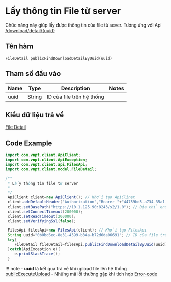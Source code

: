 # Lấy thông tin File từ server

Chức năng này giúp lấy được thông tin của file từ sever. Tương ứng với Api [/download/detail/{uuid}]()

## Tên hàm

```
FileDetail publicFindDownloadDetailByUuid(uuid)
```

## Tham số đầu vào

|Name|Type|Description|Notes|
 |----|----|-----------|-----|
|uuid|String|ID cùa file trên hệ thống||

## Kiểu dữ liệu trả về

[File Detail]({{base_path}}/instructions-for-integration/documention-SDK/java/list-model/FileDetail)

## Code Example

```java
import com.vnpt.client.ApiClient;
import com.vnpt.client.ApiException;
import com.vnpt.client.api.FilesApi;
import com.vnpt.client.model.FileDetail;

/**
 * Lấy thông tin file từ server
 *
 */
 ApiClient client=new ApiClient(); // Khởi tạo ApiClinet
 client.addDefaultHeader("Authorization","Bearer "+"44759bd5-a734-35a1-ae34-64260cc24d5b"); // 44759bd5-a734-35a1-ae34-64260cc24d5b là Asset token
 client.setBasePath("https://10.1.125.90:8243/s2/1.0"); // Địa chỉ endpoints
 client.setConnectTimeout(200000);
 client.setReadTimeout(200000);
 client.setVerifyingSsl(false);

 FilesApi filesApi=new FilesApi(client); // Khởi tạo FilesApi
 String uuid="0b0bd6ec-8e31-4599-b34a-b72d6da06691"; // ID cùa file trên hệ thống
 try{
    FileDetail fileDetail=filesApi.publicFindDownloadDetailByUuid(uuid);
 }catch(ApiException e){
    e.printStackTrace();
 }
```

!!! note
    - **uuid** là kết quả trả về khi upload file lên hệ thống [publicExecuteUpload]({{base_path}}/instructions-for-integration/documention-SDK/java/file-management/publicExecuteUpload)
    - Những mã lỗi thường gặp khi tích hợp [Error-code]({{base_path}}/instructions-for-integration/error-code/#fileservice-errors)